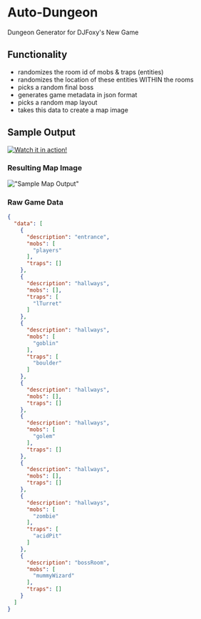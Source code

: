 # Auto-Dungeon

Dungeon Generator for DJFoxy's New Game

## Functionality

- randomizes the room id of mobs & traps (entities)
- randomizes the location of these entities WITHIN the rooms
- picks a random final boss
- generates game metadata in json format
- picks a random map layout
- takes this data to create a map image

## Sample Output

[![Watch it in action!](https://cdn.mos.cms.futurecdn.net/8gzcr6RpGStvZFA2qRt4v6-970-80.jpg.webp)](https://www.youtube.com/watch?v=fhpD9ZEAhnk)

### Resulting Map Image

!["Sample Map Output"](https://github.com/ctnava/autodungeon/blob/main/blob/map.png)

### Raw Game Data

```json
{
  "data": [
    {
      "description": "entrance",
      "mobs": [
        "players"
      ],
      "traps": []
    },
    {
      "description": "hallways",
      "mobs": [],
      "traps": [
        "lTurret"
      ]
    },
    {
      "description": "hallways",
      "mobs": [
        "goblin"
      ],
      "traps": [
        "boulder"
      ]
    },
    {
      "description": "hallways",
      "mobs": [],
      "traps": []
    },
    {
      "description": "hallways",
      "mobs": [
        "golem"
      ],
      "traps": []
    },
    {
      "description": "hallways",
      "mobs": [],
      "traps": []
    },
    {
      "description": "hallways",
      "mobs": [
        "zombie"
      ],
      "traps": [
        "acidPit"
      ]
    },
    {
      "description": "bossRoom",
      "mobs": [
        "mummyWizard"
      ],
      "traps": []
    }
  ]
}
```
